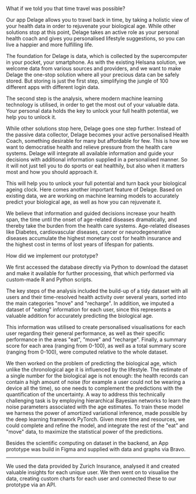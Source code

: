 What if we told you that time travel was possible?

Our app Delage allows you to travel back in time, by taking a holistic view of your health data in order to rejuvenate your biological age. While other solutions stop at this point, Delage takes an active role as your personal health coach and gives you personalised lifestyle suggestions, so you can live a happier and more fulfilling life.

The foundation for Delage is data, which is collected by the supercomputer in your pocket, your smartphone. As with the existing Helsana solution, we welcome data from various sources and providers, and we want to make Delage the one-stop solution where all your precious data can be safely stored. But storing is just the first step, simplifying the jungle of 100 different apps with different login data. 

The second step is the analysis, where modern machine learning technology is utilised, in order to get the most out of your valuable data. Your personal data holds the key to unlock your full health potential, we help you to unlock it.  

While other solutions stop here, Delage goes one step further. Instead of the passive data collector, Delage becomes your active personalised Health Coach, something desirable for many but affordable for few. This is how we want to democratise health and relieve pressure from the health care systems. Delage will integrate all available information and guide your decisions with additional information supplied in a personalised manner. So it will not just tell you to do sports or eat healthily, but also when it matters most and how you should approach it. 

This will help you to unlock your full potential and turn back your biological ageing clock. Here comes another important feature of Delage. Based on existing data, we are working on machine learning models to accurately predict your biological age, as well as how you can rejuvenate it.

We believe that information and guided decisions increase your health span, the time until the onset of age-related diseases dramatically, and thereby take the burden from the health care systems.  Age-related diseases like Diabetes, cardiovascular diseases, cancer or neurodegenerative diseases accumulate the highest monetary cost for health insurance and the highest cost in terms of lost years of lifespan for patients.

How did we implement our prototype?

We first accessed the database directly via Python to download the dataset and make it available for further processing, that which performed via custom-made R and Python scripts.

The key steps of the analysis included the build-up of a tidy dataset with all users and their time-resolved health activity over several years, sorted into the main categories "move" and "recharge". In addition, we imputed a dataset of "eating" information for each user, since this represents a valuable addition for accurately predicting the biological age.

This information was utilised to create personalised visualisations for each user regarding their general performance, as well as their specific performance in the areas "eat", "move" and "recharge". Finally, a summary score for each area (ranging from 0-100), as well as a total summary score (ranging from 0-100), were computed relative to the whole dataset.

We then worked on the problem of predicting the biological age, which unlike the chronological age it is influenced by the lifestyle. The estimate of a single number for the biological age is not enough: the health records can contain a high amount of noise (for example a user could not be wearing a device all the time), so one needs to complement the predictions with the quantification of the uncertainty. A way to address this technically challenging task is by employing hierarchical Bayesian networks to learn the noise parameters associated with the age estimates. To train these model we harness the power of amortized variational inference, made possible by the deep learning framework PyTorch. Given more time and resources, we could complete and refine the model, and integrate the rest of the "eat" and "move" data, to maximize the statistical power of the predictions.

Besides the scientific computing on dataset in the backend, an App prototype was build in Figma and supplied with data and graphs via Bravo.

---

We used the data provided by Zurich Insurance, analysed it and created valuable insights for each unique user. We then went on to visualise the data, creating custom charts for each user and connected these to our prototype via an API. 
